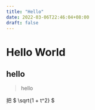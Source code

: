 ```yaml
---
title: "Hello"
date: 2022-03-06T22:46:04+08:00
draft: false
---
```


# Hello World

## hello

> hello







把 $ \sqrt{1 + t^2} $ 
